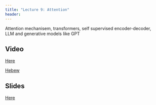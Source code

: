 ```yaml
---
title: "Lecture 9: Attention"
header:
---
```


Attention mechanisem, transformers, self supervised encoder-decoder, LLM
and generative models like GPT

## Video

[Here](https://panoptotech.cloud.panopto.eu/Panopto/Pages/Viewer.aspx?id=fceb6497-75a8-49bd-91c4-af7a00af1bf9)

[Hebew](https://panoptotech.cloud.panopto.eu/Panopto/Pages/Viewer.aspx?id=7bd352e6-5dc5-4fef-8902-b01400a2fa46)


## Slides

[Here](https://github.com/vistalab-technion/cs236781/blob/master/assets/236781_lecture_transformers.pptx)

